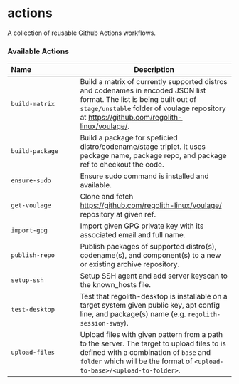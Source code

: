 # actions

A collection of reusable Github Actions workflows.

### Available Actions

<!-- AUTO_GENERATE_START -->
| Name⠀⠀⠀⠀⠀⠀⠀⠀| Description |
|---------------|-------------|
| `build-matrix` | Build a matrix of currently supported distros and codenames in encoded JSON list format. The list is being built out of `stage/unstable` folder of voulage repository at https://github.com/regolith-linux/voulage/.   |
| `build-package` | Build a package for speficied distro/codename/stage triplet. It uses package name, package repo, and package ref to checkout the code.   |
| `ensure-sudo` | Ensure sudo command is installed and available.   |
| `get-voulage` | Clone and fetch https://github.com/regolith-linux/voulage/ repository at given ref.   |
| `import-gpg` | Import given GPG private key with its associated email and full name.   |
| `publish-repo` | Publish packages of supported distro(s), codename(s), and component(s) to a new or existing archive repository.   |
| `setup-ssh` | Setup SSH agent and add server keyscan to the known_hosts file.   |
| `test-desktop` | Test that regolith-desktop is installable on a target system given public key, apt config line, and package(s) name (e.g. `regolith-session-sway`).   |
| `upload-files` | Upload files with given pattern from a path to the server. The target to upload files to is defined with a combination of `base` and `folder` which will be the format of `<upload-to-base>/<upload-to-folder>`.   |
<!-- AUTO_GENERATE_END -->
